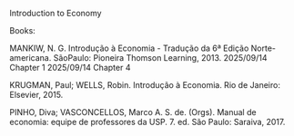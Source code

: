Introduction to Economy

Books:

MANKIW, N. G. Introdução à Economia - Tradução da 6ª Edição Norte-americana. SãoPaulo: Pioneira Thomson Learning, 2013.
2025/09/14 Chapter 1
2025/09/14 Chapter 4

KRUGMAN, Paul; WELLS, Robin. Introdução à Economia. Rio de Janeiro: Elsevier, 2015.

PINHO, Diva; VASCONCELLOS, Marco A. S. de. (Orgs). Manual de economia: equipe de professores da USP. 7. ed. São Paulo: Saraiva, 2017.
